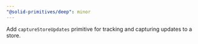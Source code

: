 ```yaml
---
"@solid-primitives/deep": minor
---
```


Add `captureStoreUpdates` primitive for tracking and capturing updates to a store.
